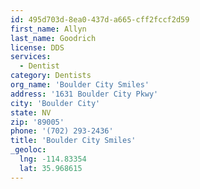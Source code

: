 ```yaml
---
id: 495d703d-8ea0-437d-a665-cff2fccf2d59
first_name: Allyn
last_name: Goodrich
license: DDS
services:
  - Dentist
category: Dentists
org_name: 'Boulder City Smiles'
address: '1631 Boulder City Pkwy'
city: 'Boulder City'
state: NV
zip: '89005'
phone: '(702) 293-2436'
title: 'Boulder City Smiles'
_geoloc:
  lng: -114.83354
  lat: 35.968615
---
```

